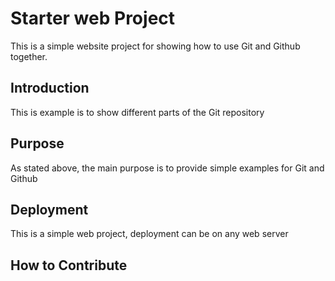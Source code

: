# Starter web Project

This is a simple website project for showing how to use Git and Github together.

## Introduction

This is example is to show different parts of the Git repository

## Purpose

As stated above, the main purpose is to provide simple examples for Git and Github

## Deployment

This is a simple web project, deployment can be on any web server

## How to Contribute